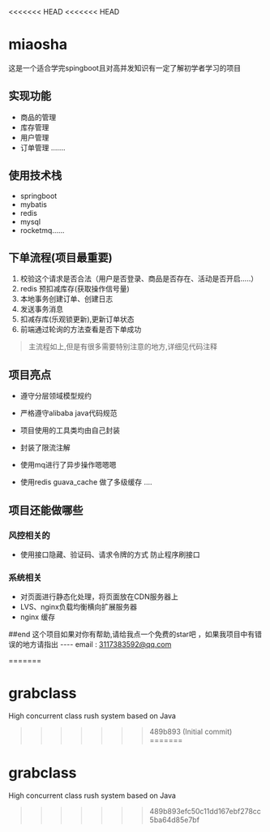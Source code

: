 <<<<<<< HEAD
<<<<<<< HEAD
# miaosha
这是一个适合学完spingboot且对高并发知识有一定了解初学者学习的项目

## 实现功能
- 商品的管理
- 库存管理
- 用户管理
- 订单管理 .......
## 使用技术栈
- springboot
- mybatis
- redis
- mysql
- rocketmq......

## 下单流程(项目最重要)
1. 校验这个请求是否合法（用户是否登录、商品是否存在、活动是否开启.....）
2. redis 预扣减库存(获取操作信号量)
3. 本地事务创建订单、创建日志
4. 发送事务消息
5. 扣减存库(乐观锁更新),更新订单状态
6. 前端通过轮询的方法查看是否下单成功
> 主流程如上,但是有很多需要特别注意的地方,详细见代码注释

## 项目亮点
- 遵守分层领域模型规约
- 严格遵守alibaba java代码规范
- 项目使用的工具类均由自己封装
- 封装了限流注解
- 使用mq进行了异步操作嗯嗯嗯
  
- 使用redis guava_cache 做了多级缓存 ....

## 项目还能做哪些
### 风控相关的 
- 使用接口隐藏、验证码、请求令牌的方式 防止程序刷接口
### 系统相关
- 对页面进行静态化处理，将页面放在CDN服务器上
- LVS、nginx负载均衡横向扩展服务器
- nginx 缓存


##end
这个项目如果对你有帮助,请给我点一个免费的star吧 ，如果我项目中有错误的地方请指出 ---- email : 3117383592@qq.com


=======
# grabclass
High concurrent class rush system based on Java
>>>>>>> 489b893 (Initial commit)
=======
# grabclass
High concurrent class rush system based on Java
>>>>>>> 489b893efc50c11dd167ebf278cc5ba64d85e7bf

